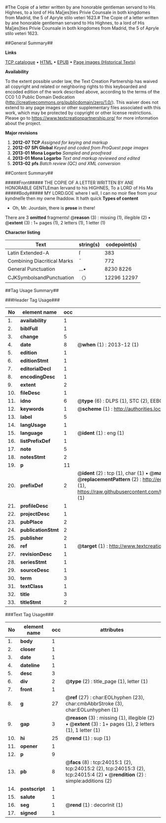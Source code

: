 #The Copie of a letter written by ane honorable gentleman servand to His Highnes, to a lord of His Ma[jes]ties Privie Counsale in both kingdomes from Madrid, the 5 of Apryle stilo veteri 1623.#
The Copie of a letter written by ane honorable gentleman servand to His Highnes, to a lord of His Ma[jes]ties Privie Counsale in both kingdomes from Madrid, the 5 of Apryle stilo veteri 1623.

##General Summary##

**Links**

[TCP catalogue](http://www.ota.ox.ac.uk/tcp/)  • 
[HTML](http://tei.it.ox.ac.uk/tcp/Texts-HTML/free/A19/A19325.html)  • 
[EPUB](http://tei.it.ox.ac.uk/tcp/Texts-EPUB/free/A19/A19325.epub) • 
[Page images (Historical Texts)](https://historicaltexts.jisc.ac.uk/eebo-21468496e)

**Availability**

To the extent possible under law, the Text Creation Partnership has waived all copyright and related or neighboring rights to this keyboarded and encoded edition of the work described above, according to the terms of the CC0 1.0 Public Domain Dedication (http://creativecommons.org/publicdomain/zero/1.0/). This waiver does not extend to any page images or other supplementary files associated with this work, which may be protected by copyright or other license restrictions. Please go to https://www.textcreationpartnership.org/ for more information about the project.

**Major revisions**

1. __2012-07__ __TCP__ *Assigned for keying and markup*
1. __2012-07__ __SPi Global__ *Keyed and coded from ProQuest page images*
1. __2013-01__ __Mona Logarbo__ *Sampled and proofread*
1. __2013-01__ __Mona Logarbo__ *Text and markup reviewed and edited*
1. __2013-02__ __pfs__ *Batch review (QC) and XML conversion*

##Content Summary##

#####Front#####
THE COPIE OF A LETTER WRITTEN BY ANE HONORABLE GENTLEman ſervand to his HIGHNES, To a LORD of His Ma
#####Body#####
MY LORD.GOE where I will, I can no moir flee from your kyndneſſe then my owne ſhaddow. It hath quick
**Types of content**

  * Oh, Mr. Jourdain, there is **prose** in there!

There are 3 **omitted** fragments! 
 @__reason__ (3) : missing (1), illegible (2)  •  @__extent__ (3) : 1+ pages (1), 2 letters (1), 1 letter (1)

**Character listing**


|Text|string(s)|codepoint(s)|
|---|---|---|
|Latin Extended-A|ſ|383|
|Combining             Diacritical Marks|̄|772|
|General Punctuation|…•|8230 8226|
|CJKSymbolsandPunctuation|〈〉|12296 12297|

##Tag Usage Summary##

###Header Tag Usage###

|No|element name|occ|attributes|
|---|---|---|---|
|1.|__availability__|1||
|2.|__biblFull__|1||
|3.|__change__|5||
|4.|__date__|8| @__when__ (1) : 2013-12 (1)|
|5.|__edition__|1||
|6.|__editionStmt__|1||
|7.|__editorialDecl__|1||
|8.|__encodingDesc__|1||
|9.|__extent__|2||
|10.|__fileDesc__|1||
|11.|__idno__|6| @__type__ (6) : DLPS (1), STC (2), EEBO-CITATION (1), OCLC (1), VID (1)|
|12.|__keywords__|1| @__scheme__ (1) : http://authorities.loc.gov/ (1)|
|13.|__label__|5||
|14.|__langUsage__|1||
|15.|__language__|1| @__ident__ (1) : eng (1)|
|16.|__listPrefixDef__|1||
|17.|__note__|5||
|18.|__notesStmt__|2||
|19.|__p__|11||
|20.|__prefixDef__|2| @__ident__ (2) : tcp (1), char (1)  •  @__matchPattern__ (2) : ([0-9\-]+):([0-9IVX]+) (1), (.+) (1)  •  @__replacementPattern__ (2) : http://eebo.chadwyck.com/downloadtiff?vid=$1&page=$2 (1), https://raw.githubusercontent.com/textcreationpartnership/Texts/master/tcpchars.xml#$1 (1)|
|21.|__profileDesc__|1||
|22.|__projectDesc__|1||
|23.|__pubPlace__|2||
|24.|__publicationStmt__|2||
|25.|__publisher__|2||
|26.|__ref__|1| @__target__ (1) : http://www.textcreationpartnership.org/docs/. (1)|
|27.|__revisionDesc__|1||
|28.|__seriesStmt__|1||
|29.|__sourceDesc__|1||
|30.|__term__|3||
|31.|__textClass__|1||
|32.|__title__|3||
|33.|__titleStmt__|2||


###Text Tag Usage###

|No|element name|occ|attributes|
|---|---|---|---|
|1.|__body__|1||
|2.|__closer__|1||
|3.|__date__|1||
|4.|__dateline__|1||
|5.|__desc__|3||
|6.|__div__|2| @__type__ (2) : title_page (1), letter (1)|
|7.|__front__|1||
|8.|__g__|27| @__ref__ (27) : char:EOLhyphen (23), char:cmbAbbrStroke (3), char:EOLunhyphen (1)|
|9.|__gap__|3| @__reason__ (3) : missing (1), illegible (2)  •  @__extent__ (3) : 1+ pages (1), 2 letters (1), 1 letter (1)|
|10.|__hi__|25| @__rend__ (1) : sup (1)|
|11.|__opener__|1||
|12.|__p__|9||
|13.|__pb__|8| @__facs__ (8) : tcp:24015:1 (2), tcp:24015:2 (2), tcp:24015:3 (2), tcp:24015:4 (2)  •  @__rendition__ (2) : simple:additions (2)|
|14.|__postscript__|1||
|15.|__salute__|1||
|16.|__seg__|1| @__rend__ (1) : decorInit (1)|
|17.|__signed__|1||
